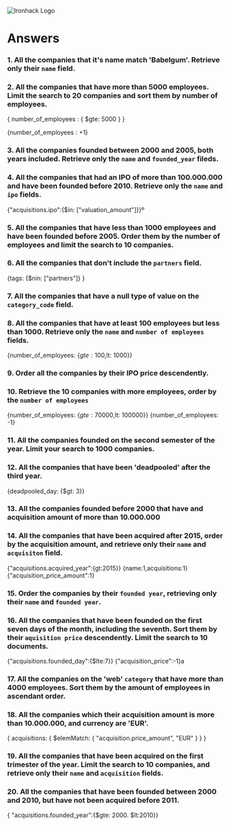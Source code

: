![Ironhack Logo](https://i.imgur.com/1QgrNNw.png)

# Answers

### 1. All the companies that it's name match 'Babelgum'. Retrieve only their `name` field.

### 2. All the companies that have more than 5000 employees. Limit the search to 20 companies and sort them by **number of employees**. 
{ number_of_employees : { $gte: 5000 } }

{number_of_employees : +1} 


### 3. All the companies founded between 2000 and 2005, both years included. Retrieve only the `name` and `founded_year` fileds.

### 4. All the companies that had an IPO of more than 100.000.000 and have been founded before 2010. Retrieve only the `name` and `ipo` fields.
{"acquisitions.ipo":{$in: ["valuation_amount"]}}º

### 5. All the companies that have less than 1000 employees and have been founded before 2005. Order them by the number of employees and limit the search to 10 companies.

### 6. All the companies that don't include the `partners` field.

{tags: {$nin: ["partners"]} }

### 7. All the companies that have a null type of value on the `category_code` field.

### 8. All the companies that have at least 100 employees but less than 1000. Retrieve only the `name` and `number of employees` fields.
{number_of_employees: {$gte: 100,$lt: 1000}}

### 9. Order all the companies by their IPO price descendently.

### 10. Retrieve the 10 companies with more employees, order by the `number of employees`
{number_of_employees: {$gte: 70000,$lt: 100000}}
{number_of_employees: -1}
### 11. All the companies founded on the second semester of the year. Limit your search to 1000 companies.

### 12. All the companies that have been 'deadpooled' after the third year.
{deadpooled_day: {$gt: 3}}
### 13. All the companies founded before 2000 that have and acquisition amount of more than 10.000.000

### 14. All the companies that have been acquired after 2015, order by the acquisition amount, and retrieve only their `name` and `acquisiton` field.
{"acquisitions.acquired_year":{gt:2015}}
{name:1,acquisitions:1}
{"acquisition_price_amount":1}

### 15. Order the companies by their `founded year`, retrieving only their `name` and `founded year`.

### 16. All the companies that have been founded on the first seven days of the month, including the seventh. Sort them by their `aquisition price` descendently. Limit the search to 10 documents.
{"acquisitions.founded_day":{$lte:7}}
{"acquisition_price":-1}a

### 17. All the companies on the 'web' `category` that have more than 4000 employees. Sort them by the amount of employees in ascendant order.


### 18. All the companies which their acquisition amount is more than 10.000.000, and currency are 'EUR'.
{ acquisitions: { $elemMatch: { "acquisition.price_amount", "EUR" } } }
### 19. All the companies that have been acquired on the first trimester of the year. Limit the search to 10 companies, and retrieve only their `name` and `acquisition` fields.

### 20. All the companies that have been founded between 2000 and 2010, but have not been acquired before 2011.
{ "acquisitions.founded_year":{$gte: 2000. $lt:2010}}